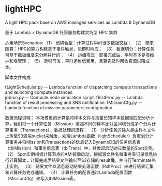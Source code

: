 # lightHPC
A light HPC pack base on AWS managed services as Lambda &amp; DynamoDB

基于 Lambda + DynamoDB 托管服务构建灵巧型 HPC 集群

适用场景Scenarios:
（1）	弱耦合型：计算过程中间很少数据交互；
（2）	随来随算：HPC的算力构建基于事件触发，能即时响应；
（3）	数据切分：计算任务可基于数据维度来分解并行的；
（4）	运维零压：部署完成后，平时基本是零维护和零管理；
（5）	足够节省：平时运维低费用，且算完及时回收资源以降成本。

脚本文件构成:

fLightScheduler.py -- Lambda function of dispatching compute transactions and launching compute instances.   
jobrun.py -- Compute node simulation script.
fRlstProc.py -- Lambda function of result processing and SNS notification.
fMissionCfg.py -- Lambda function of mission parameters configuration.

数据流程说明：
本场景里的计算是将样本文件与海量已知样本数据做匹配分析计算，我们将一个计算任务（Mission）按照不同的样本比对区间切分成多个分片计算事务（Transactions）。数据处理的流程：
（1）	分析任务的输入是由样本文件上传至S3源端bucket来触发，处理Lambda函数（lightScheduler）负责划分计算事务并将Mission和Transactions的信息记入DynamoDB的任务信息表（tblMission）和事务信息表（tblTrans）中，并发起启动对应数量的Spot实例。
（2）	Spot实例根据计算节点的AMI镜像启动，根据源文件名和事务表记录信息执行计算脚本，计算完成后结果文件输出至S3存储的result桶，并自行Terminate终止实例。
（3）	结果文件以消息驱动结果处理函数（RsltProc）来进行结果汇集和计算任务完成通知。
（4）	计算任务的配置通过Lambda配置函数（MissionCfg）来写入tblMission表。

